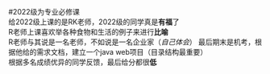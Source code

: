 #2022级为专业必修课  
给2022级上课的是RK老师，2022级的同学真是**有福**了  
R老师上课喜欢举各种食物和生活的例子来进行**比喻**  
R老师与其说是一名老师，不如说是一名企业家（*自己体会*） 
最后期末是机考，根据他给的需求文档，建立一个java web项目（目录结构最重要）  
根据多名成绩优异的同学反馈，最后给分都很**低**
